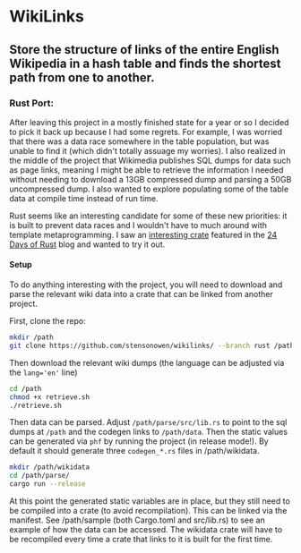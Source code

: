 # WikiLinks
## Store the structure of links of the entire English Wikipedia in a hash table and finds the shortest path from one to another.

### Rust Port:

After leaving this project in a mostly finished state for a year or so I decided to pick it back up because I had some regrets. For example, I was worried that there was a data race somewhere in the table population, but was unable to find it (which didn't totally assuage my worries). I also realized in the middle of the project that Wikimedia publishes SQL dumps for data such as page links, meaning I might be able to retrieve the information I needed without needing to download a 13GB compressed dump and parsing a 50GB uncompressed dump. I also wanted to explore populating some of the table data at compile time instead of run time. 

Rust seems like an interesting candidate for some of these new priorities: it is built to prevent data races and I wouldn't have to much around with template metaprogramming. I saw an [interesting crate](https://crates.io/crates/phf) featured in the [24 Days of Rust](https://siciarz.net/) blog and wanted to try it out.

#### Setup

To do anything interesting with the project, you will need to download and parse the relevant wiki data into a crate that can be linked from another project.

First, clone the repo: 
```sh
mkdir /path 
git clone https://github.com/stensonowen/wikilinks/ --branch rust /path
```

Then download the relevant wiki dumps (the language can be adjusted via the `lang='en'` line)
```sh
cd /path
chmod +x retrieve.sh
./retrieve.sh
```

Then data can be parsed. Adjust `/path/parse/src/lib.rs` to point to the sql dumps at `/path` and the codegen links to `/path/data`. Then the static values can be generated via `phf` by running the project (in release mode!). By default it should generate three `codegen_*.rs` files in /path/wikidata.
```sh
mkdir /path/wikidata
cd /path/parse/
cargo run --release
```

At this point the generated static variables are in place, but they still need to be compiled into a crate (to avoid recompilation). This can be linked via the manifest. See /path/sample (both Cargo.toml and src/lib.rs) to see an example of how the data can be accessed. The wikidata crate will have to be recompiled every time a crate that links to it is built for the first time.
